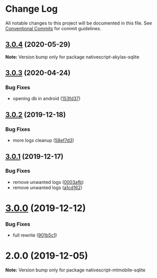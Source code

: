 # Change Log

All notable changes to this project will be documented in this file.
See [Conventional Commits](https://conventionalcommits.org) for commit guidelines.

## [3.0.4](https://github.com/TestJG/nativescript-mtmobile-sqlite/compare/v3.0.3...v3.0.4) (2020-05-29)

**Note:** Version bump only for package nativescript-akylas-sqlite





## [3.0.3](https://github.com/TestJG/nativescript-mtmobile-sqlite/compare/v3.0.2...v3.0.3) (2020-04-24)


### Bug Fixes

* opening db in android ([153fd37](https://github.com/TestJG/nativescript-mtmobile-sqlite/commit/153fd372daf667844767ea8548af8c0fd2f343c5))





## [3.0.2](https://github.com/TestJG/nativescript-mtmobile-sqlite/compare/v3.0.1...v3.0.2) (2019-12-18)


### Bug Fixes

* more logs cleanup ([58ef7d3](https://github.com/TestJG/nativescript-mtmobile-sqlite/commit/58ef7d3c27bf898bb865b8b80e20e55585bb0f42))





## [3.0.1](https://github.com/TestJG/nativescript-mtmobile-sqlite/compare/v3.0.0...v3.0.1) (2019-12-17)


### Bug Fixes

* remove unwanted logs ([0003afb](https://github.com/TestJG/nativescript-mtmobile-sqlite/commit/0003afb28d6947d8c22c829cd0d101ced81ad73b))
* remove unwanted logs ([a1cd162](https://github.com/TestJG/nativescript-mtmobile-sqlite/commit/a1cd162a3b108892f608c75f419dc4411b92cc87))





# [3.0.0](https://github.com/TestJG/nativescript-mtmobile-sqlite/compare/v2.0.0...v3.0.0) (2019-12-12)


### Bug Fixes

* full rewrite ([901b5c1](https://github.com/TestJG/nativescript-mtmobile-sqlite/commit/901b5c14c00af71c2f58927e05c15e34aade80d2))





# 2.0.0 (2019-12-05)

**Note:** Version bump only for package nativescript-mtmobile-sqlite
